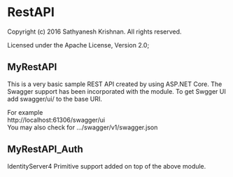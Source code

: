 # RestAPI
Copyright (c) 2016 Sathyanesh Krishnan. All rights reserved.

Licensed under the Apache License, Version 2.0;



## MyRestAPI 

This is a very basic sample REST API created by using ASP.NET Core. The Swagger support has been incorporated with the module. 
To get Swgger UI add swagger/ui/ to the base URI. 

For example  
http://localhost:61306/swagger/ui  
You may also check for .../swagger/v1/swagger.json


## MyRestAPI_Auth

IdentityServer4 Primitive support added on top of the above module. 











